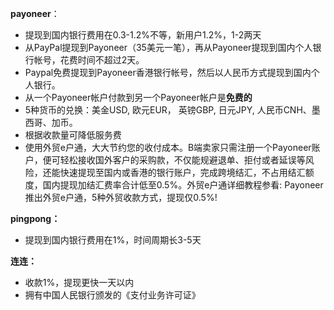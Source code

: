 **payoneer**：

- 提现到国内银行费用在0.3-1.2%不等，新用户1.2%，1-2两天
- 从PayPal提现到Payoneer（35美元一笔），再从Payoneer提现到国内个人银行帐号，花费时间不超过2天。
- Paypal免费提现到Payoneer香港银行帐号，然后以人民币方式提现到国内个人银行。
- 从一个Payoneer帐户付款到另一个Payoneer帐户是**免费的**
- 5种货币的兑换：美金USD, 欧元EUR， 英镑GBP, 日元JPY, 人民币CNH、墨西哥、加币。
- 根据收款量可降低服务费
- 使用外贸e户通，大大节约您的收付成本。B端卖家只需注册一个Payoneer账户，便可轻松接收国外客户的采购款，不仅能规避退单、拒付或者延误等风险，还能快速提现至国内或香港的银行账户，完成跨境结汇，不占用结汇额度，国内提现加结汇费率合计低至0.5%。外贸e户通详细教程参看: Payoneer推出外贸e户通，5种外贸收款方式，提现仅0.5%!

**pingpong：**

- 提现到国内银行费用在1%，时间周期长3-5天

**连连：**

- 收款1%，提现更快一天以内
- 拥有中国人民银行颁发的《支付业务许可证》

